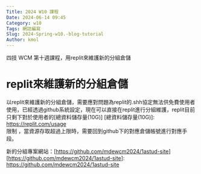 ```yaml
---
Title: 2024 W10 課程
Date: 2024-06-14 09:45
Category: w10
Tags: 網誌編寫
Slug: 2024-Spring-w10.-blog-tutorial
Author: kmol
---
```


四技 WCM 第十週課程，用replit來維護新的分組倉儲

<!-- PELICAN_END_SUMMARY -->

# replit來維護新的分組倉儲
以replit來維護新的分組倉儲，需要應對問題為replit的.shh協定無法供免費使用者使用，已經透過github系統設定，現在可以直接在replit進行分組維護，replit目前只剩下對於使用者的[總資料儲存量(10G)]
[總資料儲存量(10G)]: https://replit.com/usage   
限制
，當資源存取超過上限時，需要回到github下的對應倉儲帳號進行對應手段。

新的分組專案網站：[https://github.com/mdewcm2024/1astud-site]
[https://github.com/mdewcm2024/1astud-site]: https://github.com/mdewcm2024/1astud-site